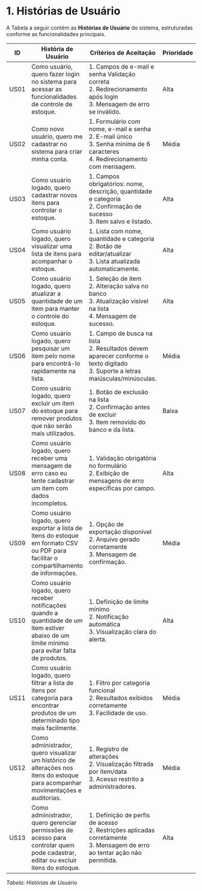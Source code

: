 # 1. Histórias de Usuário

A Tabela a seguir contém as **Histórias de Usuário** do sistema, estruturadas conforme as funcionalidades principais.

| **ID** | **História de Usuário** | **Critérios de Aceitação** | **Prioridade** |
|--------|-------------------------|----------------------------|----------------|
| US01  | Como usuário, quero fazer login no sistema para acessar as funcionalidades de controle de estoque. | 1. Campos de e-mail e senha Validação correta <br> 2. Redirecionamento após login <br> 3. Mensagem de erro se inválido. | Alta |
| US02  | Como novo usuário, quero me cadastrar no sistema para criar minha conta. | 1. Formulário com nome, e-mail e senha <br> 2. E-mail único <br> 3. Senha mínima de 6 caracteres <br> 4. Redirecionamento com mensagem. | Média |
| US03  | Como usuário logado, quero cadastrar novos itens para controlar o estoque. | 1. Campos obrigatórios: nome, descrição, quantidade e categoria <br> 2. Confirmação de sucesso <br> 3. Item salvo e listado. | Alta |
| US04  | Como usuário logado, quero visualizar uma lista de itens para acompanhar o estoque. | 1. Lista com nome, quantidade e categoria <br> 2. Botão de editar/atualizar <br> 3. Lista atualizada automaticamente. | Alta |
| US05  | Como usuário logado, quero atualizar a quantidade de um item para manter o controle do estoque. | 1. Seleção de item <br> 2. Alteração salva no banco <br> 3. Atualização visível na lista <br> 4. Mensagem de sucesso. | Alta |
| US06  | Como usuário logado, quero pesquisar um item pelo nome para encontrá-lo rapidamente na lista. | 1. Campo de busca na lista <br> 2. Resultados devem aparecer conforme o texto digitado <br> 3. Suporte a letras maiúsculas/minúsculas. | Média |
| US07  | Como usuário logado, quero excluir um item do estoque para remover produtos que não serão mais utilizados. | 1. Botão de exclusão na lista <br> 2. Confirmação antes de excluir <br> 3. Item removido do banco e da lista. | Baixa |
| US08  | Como usuário logado, quero receber uma mensagem de erro caso eu tente cadastrar um item com dados incompletos. | 1. Validação obrigatória no formulário <br> 2. Exibição de mensagens de erro específicas por campo. | Alta |
| US09  | Como usuário logado, quero exportar a lista de itens do estoque em formato CSV ou PDF para facilitar o compartilhamento de informações. | 1. Opção de exportação disponível <br> 2. Arquivo gerado corretamente <br> 3. Mensagem de confirmação. | Média |
| US10  | Como usuário logado, quero receber notificações quando a quantidade de um item estiver abaixo de um limite mínimo para evitar falta de produtos. | 1. Definição de limite mínimo <br> 2. Notificação automática <br> 3. Visualização clara do alerta. | Alta |
| US11  | Como usuário logado, quero filtrar a lista de itens por categoria para encontrar produtos de um determinado tipo mais facilmente. | 1. Filtro por categoria funcional <br> 2. Resultados exibidos corretamente <br> 3. Facilidade de uso. | Média |
| US12  | Como administrador, quero visualizar um histórico de alterações nos itens do estoque para acompanhar movimentações e auditorias. | 1. Registro de alterações <br> 2. Visualização filtrada por item/data <br> 3. Acesso restrito a administradores. | Média |
| US13  | Como administrador, quero gerenciar permissões de acesso para controlar quem pode cadastrar, editar ou excluir itens do estoque. | 1. Definição de perfis de acesso <br> 2. Restrições aplicadas corretamente <br> 3. Mensagem de erro ao tentar ação não permitida. | Alta |

_Tabela: Histórias de Usuário_
